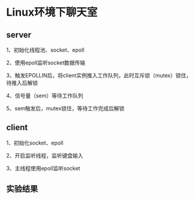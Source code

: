 # Linux环境下聊天室

## server

1、初始化线程池、socket、epoll

2、使用epoll监听socket数据传输

3、触发EPOLLIN后，将client实例推入工作队列，此时互斥锁（mutex）锁住，待推入后解锁

4、信号量（sem）等待工作队列

5、sem触发后，mutex锁住，等待工作完成后解锁

## client

1、初始化socket、epoll

2、开启监听线程，监听键盘输入

3、主线程使用epoll监听socket



## 实验结果

